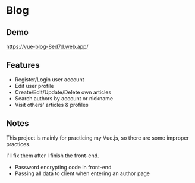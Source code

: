 # Blog

## Demo

  https://vue-blog-8ed7d.web.app/

## Features

  -  Register/Login user account
  -  Edit user profile
  -  Create/Edit/Update/Delete own articles
  -  Search authors by account or nickname
  -  Visit others' articles & profiles

## Notes

  This project is mainly for practicing my Vue.js, so there are some improper practices.

  I'll fix them after I finish the front-end.

  - Password encrypting code in front-end
  - Passing all data to client when entering an author page
